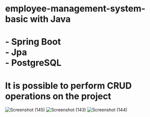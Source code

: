 # employee-management-system-basic with Java
# - Spring Boot <br> - Jpa <br> - PostgreSQL
# It is possible to perform CRUD operations on the project
![Screenshot (145)](https://user-images.githubusercontent.com/116680886/232344571-57f232c0-4749-45ce-99b0-bd2203ed06a2.png)
![Screenshot (143)](https://user-images.githubusercontent.com/116680886/232344606-fa016491-6479-49f8-83a8-b8e8cfb8eb0c.png)
![Screenshot (144)](https://user-images.githubusercontent.com/116680886/232344622-46e7d45c-2062-46e7-9665-bb3739eaec7c.png)
